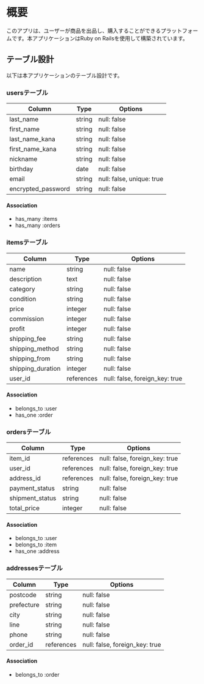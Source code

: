 # 概要
このアプリは、ユーザーが商品を出品し、購入することができるプラットフォームです。本アプリケーションはRuby on Railsを使用して構築されています。

## テーブル設計
以下は本アプリケーションのテーブル設計です。

### usersテーブル
| Column             | Type   | Options     |
| ------------------ | ------ | ----------- |
| last_name          | string | null: false |
| first_name         | string | null: false |
| last_name_kana     | string | null: false |
| first_name_kana    | string | null: false |
| nickname           | string | null: false |
| birthday           | date   | null: false |
| email              | string | null: false, unique: true |
| encrypted_password | string | null: false |

#### Association
- has_many :items
- has_many :orders

### itemsテーブル
| Column                 | Type       | Options           |
| ---------------------- | ---------- | ----------------- |
| name                   | string     | null: false       |
| description            | text       | null: false       |
| category               | string     | null: false       |
| condition              | string     | null: false       |
| price                  | integer    | null: false       |
| commission             | integer    | null: false       |
| profit                 | integer    | null: false       |
| shipping_fee           | string     | null: false       |
| shipping_method        | string     | null: false       |
| shipping_from          | string     | null: false       |
| shipping_duration      | integer    | null: false       |
| user_id                | references | null: false, foreign_key: true |

#### Association
- belongs_to :user
- has_one :order

### ordersテーブル
| Column         | Type       | Options           |
| -------------- | ---------- | ----------------- |
| item_id        | references | null: false, foreign_key: true |
| user_id        | references | null: false, foreign_key: true |
| address_id     | references | null: false, foreign_key: true |
| payment_status | string     | null: false       |
| shipment_status| string     | null: false       |
| total_price    | integer    | null: false       |

#### Association
- belongs_to :user
- belongs_to :item
- has_one :address

### addressesテーブル
| Column        | Type       | Options           |
| ------------- | ---------- | ----------------- |
| postcode      | string     | null: false       |
| prefecture    | string     | null: false       |
| city          | string     | null: false       |
| line          | string     | null: false       |
| phone         | string     | null: false       |
| order_id      | references | null: false, foreign_key: true |

#### Association
- belongs_to :order
